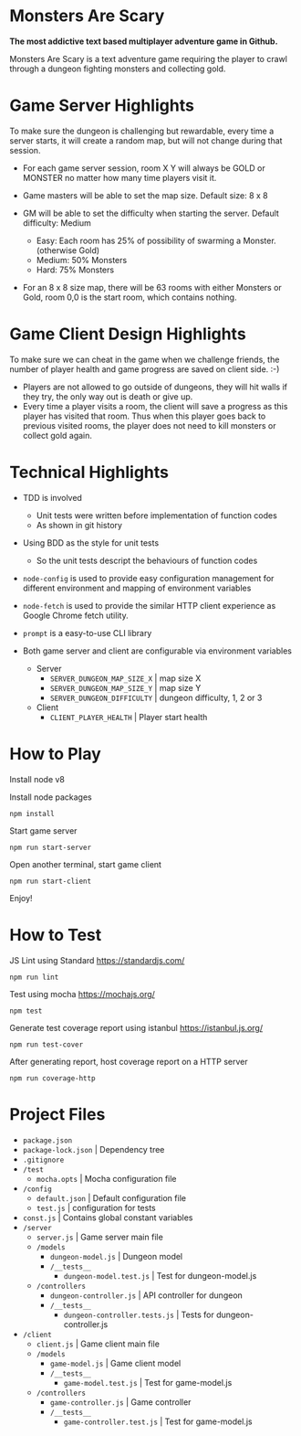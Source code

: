 # Monsters Are Scary
**The most addictive text based multiplayer adventure game in Github.**

Monsters Are Scary is a text adventure game requiring the player to crawl through a dungeon fighting monsters and collecting gold.

# Game Server Highlights

To make sure the dungeon is challenging but rewardable, every time a server starts, it will create a random map, but will not change during that session.

* For each game server session, room X Y will always be GOLD or MONSTER no matter how many time players visit it.
* Game masters will be able to set the map size. Default size: 8 x 8
* GM will be able to set the difficulty when starting the server. Default difficulty: Medium
  * Easy: Each room has 25% of possibility of swarming a Monster. (otherwise Gold)
  * Medium: 50% Monsters
  * Hard: 75% Monsters

* For an 8 x 8 size map, there will be 63 rooms with either Monsters or Gold, room 0,0 is the start room, which contains nothing.


# Game Client Design Highlights

To make sure we can cheat in the game when we challenge friends, the number of player health and game progress are saved on client side. :-)

* Players are not allowed to go outside of dungeons, they will hit walls if they try, the only way out is death or give up.
* Every time a player visits a room, the client will save a progress as this player has visited that room. Thus when this player goes back to previous visited rooms, the player does not need to kill monsters or collect gold again.

# Technical Highlights

* TDD is involved

  * Unit tests were written before implementation of function codes
  * As shown in git history

* Using BDD as the style for unit tests

  * So the unit tests descript the behaviours of function codes

* `node-config` is used to provide easy configuration management for different environment and mapping of environment variables

* `node-fetch` is used to provide the similar HTTP client experience as Google Chrome fetch utility.

* `prompt` is a easy-to-use CLI library

* Both game server and client are configurable via environment variables
  * Server
    * `SERVER_DUNGEON_MAP_SIZE_X` | map size X
    * `SERVER_DUNGEON_MAP_SIZE_Y` | map size Y
    * `SERVER_DUNGEON_DIFFICULTY` | dungeon difficulty, 1, 2 or 3
  * Client
    * `CLIENT_PLAYER_HEALTH` | Player start health


# How to Play

Install node v8

Install node packages

```
npm install
```

Start game server

```
npm run start-server
```

Open another terminal, start game client

```
npm run start-client
```

Enjoy!

# How to Test

JS Lint using Standard https://standardjs.com/

```
npm run lint
```

Test using mocha https://mochajs.org/

```
npm test
```

Generate test coverage report using istanbul https://istanbul.js.org/

```
npm run test-cover
```

After generating report, host coverage report on a HTTP server
```
npm run coverage-http
```


# Project Files

* `package.json`
* `package-lock.json` | Dependency tree
* `.gitignore`
* `/test`
  * `mocha.opts` | Mocha configuration file
* `/config`
  * `default.json` | Default configuration file
  * `test.js` | configuration for tests
* `const.js` | Contains global constant variables
* `/server`
  * `server.js` | Game server main file
  * `/models`
    * `dungeon-model.js` | Dungeon model
    * `/__tests__`
      * `dungeon-model.test.js` | Test for dungeon-model.js
  * `/controllers`
    * `dungeon-controller.js` | API controller for dungeon
    * `/__tests__`
      * `dungeon-controller.tests.js` | Tests for dungeon-controller.js
* `/client`
  * `client.js` | Game client main file
  * `/models`
    * `game-model.js` | Game client model
    * `/__tests__`
      * `game-model.test.js` | Test for game-model.js
  * `/controllers`
    * `game-controller.js` | Game controller
    * `/__tests__`
      * `game-controller.test.js` | Test for game-model.js
